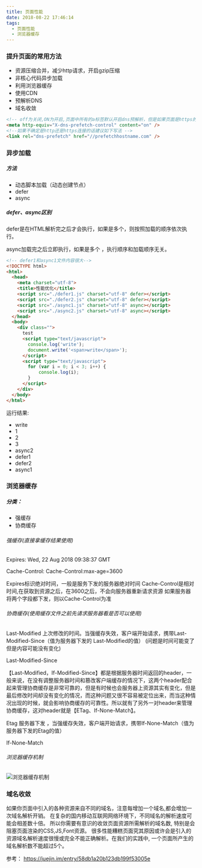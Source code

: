 ```yaml
---
title: 页面性能
date: 2018-08-22 17:46:14
tags:
  - 页面性能
  - 浏览器缓存
---
```

### 提升页面的常用方法

- 资源压缩合并，减少http请求，开启gzip压缩
- 非核心代码异步加载
- 利用浏览器缓存
- 使用CDN
- 预解析DNS
- 域名收敛

``` html
<!-- off为关闭,ON为开启,页面中所有的a标签默认开启dns预解析，但是如果页面是https的，浏览器默认关闭预解析，这里最好开启一下 -->
<meta http-equiv="X-dns-prefetch-control" content="on" />
<!--如果不确定是http还是https连接的话建议如下写法 -->
<link rel="dns-prefetch" href="//prefetchhostname.com" />
  ```
<!-- more -->

### 异步加载

##### 方法

- 动态脚本加载（动态创建节点）
- defer
- async

#####  defer、async区别

defer是在HTML解析完之后才会执行，如果是多个，则按照加载的顺序依次执行。

async加载完之后立即执行，如果是多个 ，执行顺序和加载顺序无关。

```html
<!-- defer1和async1文件内容很大-->
<!DOCTYPE html>
<html>
  <head>
    <meta charset="utf-8">
    <title>性能优化</title>
    <script src="./defer1.js" charset="utf-8" defer></script>
    <script src="./defer2.js" charset="utf-8" defer></script>
    <script src="./async1.js" charset="utf-8" async></script>
    <script src="./async2.js" charset="utf-8" async></script>
  </head>
  <body>
    <div class="">
      test
      <script type="text/javascript">
        console.log('write');
        document.write('<span>write</span>');
      </script>
      <script type="text/javascript">
        for (var i = 0; i < 3; i++) {
            console.log(i);
        }
      </script>
    </div>
  </body>
</html>
``` 
运行结果:

- write
- 1
- 2
- 3
- async2
- defer1
- defer2
- async1

### 浏览器缓存

##### 分类：
- 强缓存
- 协商缓存

###### 强缓存(直接拿缓存结果使用)

Expires: Wed, 22 Aug 2018 09:38:37 GMT

Cache-Control: Cache-Control:max-age=3600


Expires标识绝对时间，一般是服务下发的服务器绝对时间
Cache-Control是相对时间,在获取到资源之后，在3600之后，不会向服务器重新请求资源
如果服务器将两个字段都下发，则以Cache-Control为准

###### 协商缓存(使用缓存文件之前先请求服务器看是否可以使用)

Last-Modified 上次修改的时间。当强缓存失效，客户端开始请求，携带Last-Modified-Since（值为服务器下发的
Last-Modified的值）
(问题是时间可能变了 但是内容可能没有变化)

Last-Modified-Since

【Last-Modified，If-Modified-Since】都是根据服务器时间返回的header，一般来说，在没有调整服务器时间和篡改客户端缓存的情况下，这两个header配合起来管理协商缓存是非常可靠的，但是有时候也会服务器上资源其实有变化，但是最后修改时间却没有变化的情况，而这种问题又很不容易被定位出来，而当这种情况出现的时候，就会影响协商缓存的可靠性。所以就有了另外一对header来管理协商缓存，这对header就是【ETag、If-None-Match】。

Etag 服务器下发 ，当强缓存失效，客户端开始请求，携带If-None-Match（值为服务器下发的Etag的值）

If-None-Match

###### 浏览器缓存机制

![浏览器缓存机制](页面性能.jpg)

### 域名收敛

如果你页面中引入的各种资源来自不同的域名，注意每增加一个域名,都会增加一次域名解析开销。 在复杂的国内移动互联网网络环境下，不同域名的解析速度可能会相差数十倍。 所以你需要有意识的收敛页面资源所需解析的域名数, 特别是会阻塞页面渲染的CSS,JS,Font资源。 很多性能糟糕页面究其原因或许会是引入的资源域名解析速度很慢或完全不能正确解析。在我们的实践中, 一个页面所产生的域名解析数不能超过5个。

参考： https://juejin.im/entry/58db1a20b123db199f53005e
